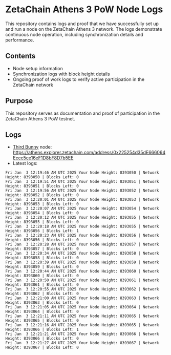 # ZetaChain Athens 3 PoW Node Logs
This repository contains logs and proof that we have successfully set up and run a node on the ZetaChain Athens 3 network. The logs demonstrate continuous node operation, including synchronization details and performance.

## Contents
- Node setup information
- Synchronization logs with block height details
- Ongoing proof of work logs to verify active participation in the ZetaChain network

## Purpose
This repository serves as documentation and proof of participation in the ZetaChain Athens 3 PoW testnet.

## Logs

- [Third Bunny](https://thirdbunny.xyz/) node: https://athens.explorer.zetachain.com/address/0x225254d35dE666064Eccc5ce16eF1D8bF8D7b5EE
- Latest logs:
```
Fri Jan  3 12:19:46 AM UTC 2025 Your Node Height: 8393050 | Network Height: 8393050 | Blocks Left: 0
Fri Jan  3 12:19:51 AM UTC 2025 Your Node Height: 8393051 | Network Height: 8393051 | Blocks Left: 0
Fri Jan  3 12:19:56 AM UTC 2025 Your Node Height: 8393052 | Network Height: 8393052 | Blocks Left: 0
Fri Jan  3 12:20:01 AM UTC 2025 Your Node Height: 8393053 | Network Height: 8393053 | Blocks Left: 0
Fri Jan  3 12:20:07 AM UTC 2025 Your Node Height: 8393054 | Network Height: 8393054 | Blocks Left: 0
Fri Jan  3 12:20:12 AM UTC 2025 Your Node Height: 8393055 | Network Height: 8393055 | Blocks Left: 0
Fri Jan  3 12:20:18 AM UTC 2025 Your Node Height: 8393055 | Network Height: 8393056 | Blocks Left: 1
Fri Jan  3 12:20:23 AM UTC 2025 Your Node Height: 8393056 | Network Height: 8393056 | Blocks Left: 0
Fri Jan  3 12:20:28 AM UTC 2025 Your Node Height: 8393057 | Network Height: 8393057 | Blocks Left: 0
Fri Jan  3 12:20:34 AM UTC 2025 Your Node Height: 8393058 | Network Height: 8393058 | Blocks Left: 0
Fri Jan  3 12:20:39 AM UTC 2025 Your Node Height: 8393059 | Network Height: 8393059 | Blocks Left: 0
Fri Jan  3 12:20:44 AM UTC 2025 Your Node Height: 8393060 | Network Height: 8393060 | Blocks Left: 0
Fri Jan  3 12:20:50 AM UTC 2025 Your Node Height: 8393061 | Network Height: 8393061 | Blocks Left: 0
Fri Jan  3 12:20:55 AM UTC 2025 Your Node Height: 8393062 | Network Height: 8393062 | Blocks Left: 0
Fri Jan  3 12:21:00 AM UTC 2025 Your Node Height: 8393063 | Network Height: 8393063 | Blocks Left: 0
Fri Jan  3 12:21:05 AM UTC 2025 Your Node Height: 8393064 | Network Height: 8393064 | Blocks Left: 0
Fri Jan  3 12:21:11 AM UTC 2025 Your Node Height: 8393065 | Network Height: 8393065 | Blocks Left: 0
Fri Jan  3 12:21:16 AM UTC 2025 Your Node Height: 8393065 | Network Height: 8393066 | Blocks Left: 1
Fri Jan  3 12:21:21 AM UTC 2025 Your Node Height: 8393066 | Network Height: 8393066 | Blocks Left: 0
Fri Jan  3 12:21:27 AM UTC 2025 Your Node Height: 8393067 | Network Height: 8393067 | Blocks Left: 0
```
